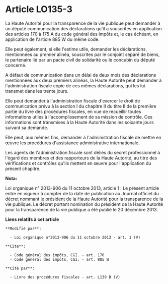 # Article LO135-3

La Haute Autorité pour la transparence de la vie publique peut demander à un député communication des déclarations qu'il a
souscrites en application des articles 170 à 175 A du code général des impôts et, le cas échéant, en application de l'article
885 W du même code.

Elle peut également, si elle l'estime utile, demander les déclarations, mentionnées au premier alinéa, souscrites par le
conjoint séparé de biens, le partenaire lié par un pacte civil de solidarité ou le concubin du député concerné.

A défaut de communication dans un délai de deux mois des déclarations mentionnées aux deux premiers alinéas, la Haute
Autorité peut demander à l'administration fiscale copie de ces mêmes déclarations, qui les lui transmet dans les trente
jours.

Elle peut demander à l'administration fiscale d'exercer le droit de communication prévu à la section I du chapitre II du
titre II de la première partie du livre des procédures fiscales, en vue de recueillir toutes informations utiles à
l'accomplissement de sa mission de contrôle. Ces informations sont transmises à la Haute Autorité dans les soixante jours
suivant sa demande. 

Elle peut, aux mêmes fins, demander à l'administration fiscale de mettre en œuvre les procédures d'assistance administrative
internationale. 

Les agents de l'administration fiscale sont déliés du secret professionnel à l'égard des membres et des rapporteurs de la
Haute Autorité, au titre des vérifications et contrôles qu'ils mettent en œuvre pour l'application du présent chapitre.

**Nota:**

Loi organique n° 2013-906 du 11 octobre 2013, article 1 : Le présent article entre en vigueur à compter de la date de
publication au Journal officiel du décret nommant le président de la Haute Autorité pour la transparence de la vie publique.
Le décret portant nomination du président de la Haute Autorité pour la  transparence de la vie publique a été publié le 20
décembre 2013.

**Liens relatifs à cet article**

	**Modifié par**:

	  - Loi organique n°2013-906 du 11 octobre 2013 - art. 1 (V)

	**Cite**:

	  - Code général des impôts, CGI. - art. 170
	  - Code général des impôts, CGI. - art. 885 W

	**Cité par**:

	  - Livre des procédures fiscales - art. L139 B (V)
